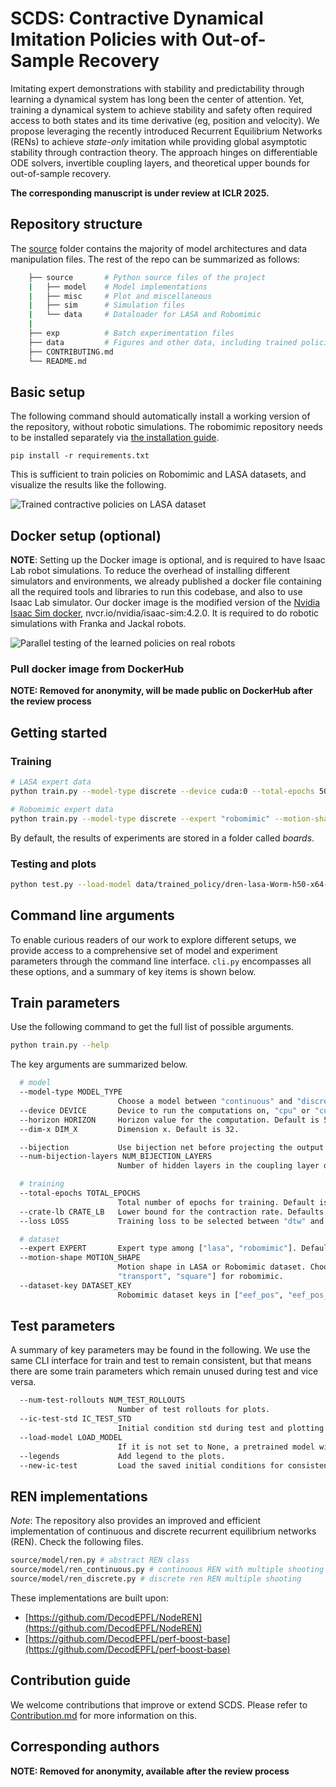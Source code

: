 # SCDS: Contractive Dynamical Imitation Policies with Out-of-Sample Recovery
Imitating expert demonstrations with stability and predictability through learning a dynamical system has long been the center of attention. Yet, training a dynamical system to achieve stability and safety often required access to both states and its time derivative (eg, position and velocity). We propose leveraging the recently introduced Recurrent Equilibrium Networks (RENs) to achieve *state-only* imitation while providing global asymptotic stability through contraction theory. The approach hinges on differentiable ODE solvers, invertible coupling layers, and theoretical upper bounds for out-of-sample recovery.

**The corresponding manuscript is under review at ICLR 2025.**

## Repository structure
The [source](source/) folder contains the majority of model architectures and data manipulation files. The rest of the repo can be summarized as follows:
```bash
    ├── source       # Python source files of the project
    |   ├── model    # Model implementations
    |   ├── misc     # Plot and miscellaneous
    |   ├── sim      # Simulation files
    |   └── data     # Dataloader for LASA and Robomimic
    |
    ├── exp          # Batch experimentation files
    ├── data         # Figures and other data, including trained policies
    ├── CONTRIBUTING.md
    └── README.md
```

## Basic setup
The following command should automatically install a working version of the repository, without robotic simulations. The robomimic repository needs to be installed separately via [the installation guide](https://robomimic.github.io/docs/introduction/installation.html).

```
pip install -r requirements.txt
```


This is sufficient to train policies on Robomimic and LASA datasets, and visualize the results like the following.

![Trained contractive policies on LASA dataset](data/test_rollouts/scds_lasa_policies.png "Trained contractive policies on LASA dataset")


## Docker setup (optional)

**NOTE**: Setting up the Docker image is optional, and is required to have Isaac Lab robot simulations.
To reduce the overhead of installing different simulators and environments, we already published a docker file containing all the required tools and libraries to run this codebase, and also to use Isaac Lab simulator. Our docker image is the modified version of the [Nvidia Isaac Sim docker](https://docs.omniverse.nvidia.com/isaacsim/latest/installation/install_container.html), nvcr.io/nvidia/isaac-sim:4.2.0. It is required to do robotic simulations with Franka and Jackal robots.

![Parallel testing of the learned policies on real robots](data/test_rollouts/franka_parallel.png "Parallel testing of the learned policies on real robots")

### Pull docker image from DockerHub
**NOTE: Removed for anonymity, will be made public on DockerHub after the review process**


## Getting started

### Training
```bash
# LASA expert data
python train.py --model-type discrete --device cuda:0 --total-epochs 500 --expert lasa --motion-shape Worm --num-expert-trajectories 1

# Robomimic expert data
python train.py --model-type discrete --expert "robomimic" --motion-shape "lift"  --dim-in 3 --dim-out 3 --device cuda:0  --total-epochs 500 --bijection --num-bijection-layers 8 --crate-lb 12.0  --num-expert-trajectories 1 --horizon 20 --loss dtw
```

By default, the results of experiments are stored in a folder called *boards*.

### Testing and plots
```bash
python test.py --load-model data/trained_policy/dren-lasa-Worm-h50-x64-e15000-b16-cr1.0-e1-s50-a0-t11-0839/best_model.pth
```

## Command line arguments
To enable curious readers of our work to explore different setups, we provide access to a comprehensive set of model and experiment parameters through the command line interface. ```cli.py``` encompasses all these options, and a summary of key items is shown below.

## Train parameters
Use the following command to get the full list of possible arguments.
```bash
python train.py --help
```

The key arguments are summarized below.
```bash
  # model
  --model-type MODEL_TYPE
                        Choose a model between "continuous" and "discrete" for the underlying REN.
  --device DEVICE       Device to run the computations on, "cpu" or "cuda:0". Default is "cuda:0" if available, otherwise "cpu".
  --horizon HORIZON     Horizon value for the computation. Default is 50.
  --dim-x DIM_X         Dimension x. Default is 32.

  --bijection           Use bijection net before projecting the output.
  --num-bijection-layers NUM_BIJECTION_LAYERS
                        Number of hidden layers in the coupling layer design and blocks. Default is 2.

  # training
  --total-epochs TOTAL_EPOCHS
                        Total number of epochs for training. Default is 200.
  --crate-lb CRATE_LB   Lower bound for the contraction rate. Defaults to 0.0 for continuous and 1 for discrete.
  --loss LOSS           Training loss to be selected between "dtw" and "mse". Default is "mse".

  # dataset
  --expert EXPERT       Expert type among ["lasa", "robomimic"]. Default is "lasa".
  --motion-shape MOTION_SHAPE
                        Motion shape in LASA or Robomimic dataset. Choose from ["Angle", "CShape", "GShape", "Sine", "Snake", "Worm", etc] for LASA and ["lift", "can",
                        "transport", "square"] for robomimic.
  --dataset-key DATASET_KEY
                        Robomimic dataset keys in ["eef_pos", "eef_pos_ori", "joint_pos", "joint_pos_vel"]
```

## Test parameters
A summary of key parameters may be found in the following. We use the same CLI interface for train and test to remain consistent, but that means there are some train parameters which remain unused during test and vice versa.

```bash
  --num-test-rollouts NUM_TEST_ROLLOUTS
                        Number of test rollouts for plots.
  --ic-test-std IC_TEST_STD
                        Initial condition std during test and plotting phase.
  --load-model LOAD_MODEL
                        If it is not set to None, a pretrained model will be loaded instead of training.
  --legends             Add legend to the plots.
  --new-ic-test         Load the saved initial conditions for consistency with other baselines.
```


## REN implementations
*Note*: The repository also provides an improved and efficient implementation of continuous and discrete recurrent equilibrium networks (REN). Check the following files.

```bash
source/model/ren.py # abstract REN class
source/model/ren_continuous.py # continuous REN with multiple shooting
source/model/ren_discrete.py # discrete ren REN multiple shooting
```

These implementations are built upon:
* [https://github.com/DecodEPFL/NodeREN](https://github.com/DecodEPFL/NodeREN)
* [https://github.com/DecodEPFL/perf-boost-base](https://github.com/DecodEPFL/perf-boost-base)


## Contribution guide
We welcome contributions that improve or extend SCDS. Please refer to [Contribution.md](Contribution.md) for more information on this.

## Corresponding authors
**NOTE: Removed for anonymity, available after the review process**
